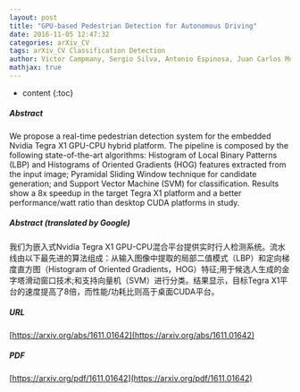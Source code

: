 ```yaml
---
layout: post
title: "GPU-based Pedestrian Detection for Autonomous Driving"
date: 2016-11-05 12:47:32
categories: arXiv_CV
tags: arXiv_CV Classification Detection
author: Victor Campmany, Sergio Silva, Antonio Espinosa, Juan Carlos Moure, David Vázquez, Antonio M. López
mathjax: true
---
```


* content
{:toc}

##### Abstract
We propose a real-time pedestrian detection system for the embedded Nvidia Tegra X1 GPU-CPU hybrid platform. The pipeline is composed by the following state-of-the-art algorithms: Histogram of Local Binary Patterns (LBP) and Histograms of Oriented Gradients (HOG) features extracted from the input image; Pyramidal Sliding Window technique for candidate generation; and Support Vector Machine (SVM) for classification. Results show a 8x speedup in the target Tegra X1 platform and a better performance/watt ratio than desktop CUDA platforms in study.

##### Abstract (translated by Google)
我们为嵌入式Nvidia Tegra X1 GPU-CPU混合平台提供实时行人检测系统。流水线由以下最先进的算法组成：从输入图像中提取的局部二值模式（LBP）和定向梯度直方图（Histogram of Oriented Gradients，HOG）特征;用于候选人生成的金字塔滑动窗口技术;和支持向量机（SVM）进行分类。结果显示，目标Tegra X1平台的速度提高了8倍，而性能/功耗比则高于桌面CUDA平台。

##### URL
[https://arxiv.org/abs/1611.01642](https://arxiv.org/abs/1611.01642)

##### PDF
[https://arxiv.org/pdf/1611.01642](https://arxiv.org/pdf/1611.01642)

